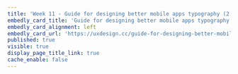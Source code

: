 ```yaml
---
title: 'Week 11 - Guide for designing better mobile apps typography (2 of 2)'
embedly_card_title: 'Guide for designing better mobile apps typography (8 minute read)'
embedly_card_alignment: left
embedly_card_url: 'https://uxdesign.cc/guide-for-designing-better-mobile-apps-typography-5796495ef86f'
published: true
visible: true
display_page_title_link: true
cache_enable: false
---
```

